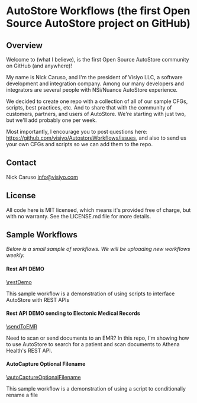 # AutoStore Workflows (the first Open Source AutoStore project on GitHub)

## Overview

Welcome to (what I believe), is the first Open Source AutoStore community on GitHub (and anywhere)!

My name is Nick Caruso, and I'm the president of Visiyo LLC, a software development and integration company.  Among our many developers and integrators are several people with NSi/Nuance AutoStore experience.

We decided to create one repo with a collection of all of our sample CFGs, scripts, best practices, etc.  And to share that with the community of customers, partners, and users of AutoStore.  We're starting with just two, but we'll add probably one per week.

Most importantly, I encourage you to post questions here: https://github.com/visiyo/AutostoreWorkflows/issues, and also to send us your own CFGs and scripts so we can add them to the repo.

## Contact
Nick Caruso
info@visiyo.com

## License
All code here is MIT licensed, which means it's provided free of charge, but with no warranty.  See the LICENSE.md file for more details.

## Sample Workflows

*Below is a small sample of workflows.  We will be uploading new workflows weekly.*

#### Rest API DEMO
[\restDemo](https://github.com/visiyo/AutoStoreWorkflows/tree/master/restDemo)

This sample workflow is a demonstration of using scripts to interface AutoStore with REST APIs

#### Rest API DEMO sending to Electonic Medical Records
[\sendToEMR](https://github.com/visiyo/AutoStoreWorkflows/tree/master/sendToEMR)

Need to scan or send documents to an EMR?  In this repo, I'm showing how to use AutoStore to search for a patient and scan documents to Athena Health's REST API.

#### AutoCapture Optional Filename
[\autoCaptureOptionalFilename](https://github.com/visiyo/AutoStoreWorkflows/tree/master/autoCaptureOptionalFilename)

This sample workflow is a demonstration of using a script to conditionally rename a file
